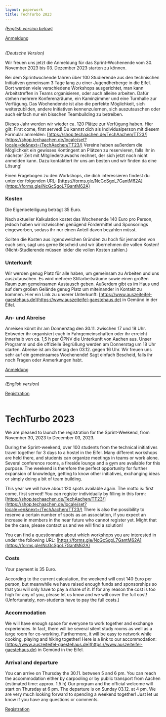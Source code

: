 ```yaml
---
layout: paperwork
title: TechTurbo 2023
---
```


[_(English version below)_](#english)

<div class="row">
  <div style="margin-left: auto; margin-right: auto;"><a href="https://shop.techaachen.de/locale/set?locale=de&next=/TechAachen/TT23/" class="btn btn-primary btn-xl" title="Anmeldung">Anmeldung</a></div>
</div>
<br />

_(Deutsche Version)_


Wir freuen uns jetzt die Anmeldung für das Sprint-Wochenende vom 30. November 2023 bis 03. Dezember 2023 starten zu können.


Bei dem Sprintwochende fahren über 100 Studierende aus den technischen Initiativen gemeinsam 3 Tage lang zu einer Jugendherberge in die Eifel. Dort werden viele verschiedene Workshops ausgerichtet, man kann Arbeitstreffen in Teams organisieren, oder auch alleine arbeiten.  Dafür stehen mehrere Konferenzräume, ein Kaminzimmer und eine Turnhalle zur Verfügung. 
Das Wochendende ist also die perfekte Möglichkeit, sich weiterzubilden, andere Initiativen kennenzulernen, sich auszutauschen oder auch einfach nur ein bisschen Teambuilding zu betreiben.


Dieses Jahr werden wir wieder ca. 120 Plätze zur Verfügung haben. Hier gilt: First come, first served!
Du kannst dich als Individualperson mit diesem Formular anmelden: [https://shop.techaachen.de/TechAachen/TT23/](https://shop.techaachen.de/locale/set?locale=de&next=/TechAachen/TT23/)
Vereine haben außerdem die Möglichkeit ein gewisses Kontingent an Plätzen zu reservieren, falls ihr in nächster Zeit mit Mitgliederzuwachs rechnet, der sich jetzt noch nicht anmelden kann. Dazu kontaktiert ihr uns am besten und wir finden da eine Lösung!

Einen Fragebogen zu den Workshops, die dich interessieren findest du unter der folgenden URL: [https://forms.gle/NcGcSgoL7GantM62A](https://forms.gle/NcGcSgoL7GantM62A)

### Kosten

Die Eigenbeteiligung beträgt 35 Euro.

Nach aktueller Kalkulation kostet das Wochenende 140 Euro pro Person, jedoch haben wir inzwischen genügend Fördermittel und Sponsorings eingeworben, sodass ihr nur einen Anteil davon bezahlen müsst.

Sollten die Kosten aus irgendwelchen Gründen zu hoch für jemanden von euch sein, sagt uns gerne Bescheid und wir übernehmen die vollen Kosten!
(Nicht-Studierende müssen leider die vollen Kosten zahlen.)

### Unterkunft

Wir werden genug Platz für alle haben, um gemeinsam zu Arbeiten und uns auszutauschen. Es wird mehrere Stillarbeitsräume sowie einen großen Raum zum gemeinsamen Austausch geben. Außerdem gibt es im Haus und auf dem großen Gelände genug Platz um miteinander in Kontakt zu kommen. Hier ein Link zu unserer Unterkunft: [https://www.auszeiteifel-gaestehaus.de](https://www.auszeiteifel-gaestehaus.de) in Gemünd in der Eifel.

### An- und Abreise

Anreisen könnt ihr am Donnerstag den 30.11. zwischen 17 und 18 Uhr. Entweder ihr organisiert euch in Fahrgemeinschaften oder ihr erreicht innerhalb von ca. 1,5 h per ÖPNV die Unterkunft von Aachen aus.
Unser Programm und die offizielle Begrüßung werden am Donnerstag um 18 Uhr starten. Abreise ist am Sonntag den 03.12. gegen 16 Uhr.
Wir freuen uns sehr auf ein gemeinsames Wochenende! Sagt einfach Bescheid, falls ihr noch Fragen oder Anmerkungen habt.

<div class="row">
  <div style="margin-left: auto; margin-right: auto;"><a href="https://shop.techaachen.de/locale/set?locale=de&next=/TechAachen/TT23/" class="btn btn-primary btn-xl" title="Anmeldung">Anmeldung</a></div>
</div>

<hr />

_(English version)_

<a name="english"></a>

<div class="row">
  <div style="margin-left: auto; margin-right: auto;"><a href="https://shop.techaachen.de/locale/set?locale=en&next=/TechAachen/TT23/" class="btn btn-primary btn-xl" title="Registration">Registration</a></div>
</div>
<br />

# TechTurbo 2023

We are pleased to launch the registration for the Sprint-Weekend, from November 30, 2023 to December 03, 2023.


During the Sprint-weekend, over 100 students from the technical initiatives travel together for 3 days to a hostel in the Eifel. Many different workshops are held there, and students can organize meetings in teams or work alone.  Several conference rooms, a fireside lounge and a gym are available for this purpose. 
The weekend is therefore the perfect opportunity for further expansion of knowledge, getting to know other initiatives, exchanging ideas or simply doing a bit of team building.


This year we will have about 120 spots available again. The motto is: first come, first served!
You can register individually by filling in this form: [https://shop.techaachen.de/TechAachen/TT23/](https://shop.techaachen.de/locale/set?locale=en&next=/TechAachen/TT23/)
There is also the possibility to reserve a certain number of spots as an association, if you expect an increase in members in the near future who cannot register yet. Might that be the case, please contact us and we will find a solution!

You can find a questionnaire about which workshops you are interested in under the following URL: [https://forms.gle/NcGcSgoL7GantM62A](https://forms.gle/NcGcSgoL7GantM62A)

### Costs

Your payment is 35 Euro.

According to the current calculation, the weekend will cost 140 Euro per person, but meanwhile we have raised enough funds and sponsorships so that you will only have to pay a share of it.
If for any reason the cost is too high for any of you, please let us know and we will cover the full cost!
(Unfortunately, non-students have to pay the full costs.)

### Accommodation

We will have enough space for everyone to work together and exchange experiences. In fact, there will be several silent study rooms as well as a large room for co-working. Furthermore, it will be easy to network while cooking, playing and hiking together! Here is a link to our accommodation: [https://www.auszeiteifel-gaestehaus.de](https://www.auszeiteifel-gaestehaus.de) in Gemünd in the Eifel.

### Arrival and departure

You can arrive on Thursday the 30.11. between 5 and 6 pm. You can reach the accommodation either by carpooling or by public transport from Aachen (estimated time: approx. 1.5 h)
Our program and the official welcome will start on Thursday at 6 pm. The departure is on Sunday 03.12. at 4 pm.
We are very much looking forward to spending a weekend together! Just let us know if you have any questions or comments.


<div class="row">
  <div style="margin-left: auto; margin-right: auto;"><a href="https://shop.techaachen.de/locale/set?locale=en&next=/TechAachen/TT23/" class="btn btn-primary btn-xl" title="Registration">Registration</a></div>
</div>
